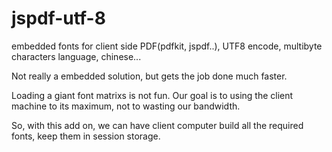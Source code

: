 # jspdf-utf-8
embedded fonts for client side PDF(pdfkit, jspdf..), UTF8 encode, multibyte characters language, chinese...

Not really a embedded solution, but gets the job done much faster.

Loading a giant font matrixs is not fun. Our goal is to using the client machine to its maximum, not to wasting our bandwidth.

So, with this add on, we can have client computer build all the required fonts, keep them in session storage.

